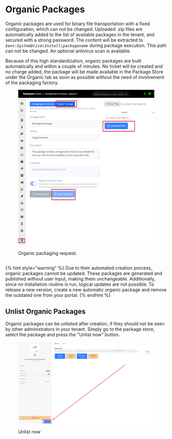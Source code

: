 # Organic Packages

Organic packages are used for binary file transportation with a fixed configuration, which can not be changed. Uploaded .zip files are automatically added to the list of available packages in the tenant, and secured with a strong password. The content will be extracted to _`$env:SystemDrive\Install\packagename`_ during package execution. This path can not be changed. An optional antivirus scan is available.

Because of this high standardization, organic packages are built automatically and within a couple of minutes. No ticket will be created and no charge added, the package will be made available in the Package Store under the Organic tab as soon as possible without the need of involvement of the packaging factory.&#x20;

<figure><img src="../../../../.gitbook/assets/image (308).png" alt=""><figcaption><p>Organic packaging request.</p></figcaption></figure>

##

{% hint style="warning" %}
Due to their automated creation process, organic packages cannot be updated. These packages are generated and published without user input, making them unchangeable. Additionally, since no installation routine is run, logical updates are not possible. To release a new version, create a new automatic organic package and remove the outdated one from your portal.
{% endhint %}

## Unlist Organic Packages

Organic packages can be unlisted after creation, if they should not be seen by other administrators in your tenant. Simply go to the package store, select the package and press the "Unlist now" button.

<figure><img src="../../../.gitbook/assets/image (2).png" alt=""><figcaption><p>Unlist now</p></figcaption></figure>

